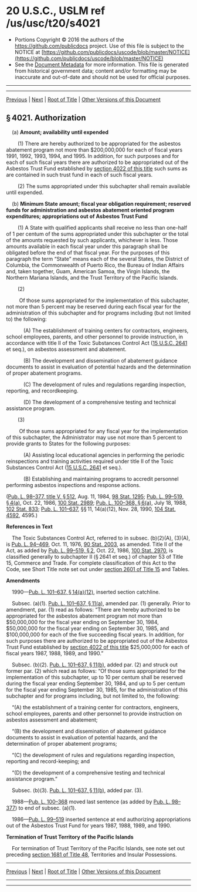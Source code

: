 ---
---

# 20 U.S.C., USLM ref /us/usc/t20/s4021

* Portions Copyright © 2016 the authors of the https://github.com/publicdocs project.
  Use of this file is subject to the NOTICE at [https://github.com/publicdocs/uscode/blob/master/NOTICE](https://github.com/publicdocs/uscode/blob/master/NOTICE)
* See the [Document Metadata](././../../../../..//README.md) for more information.
  This file is generated from historical government data; content and/or formatting may be inaccurate and out-of-date and should not be used for official purposes.

----------
----------

[Previous](./../../../../..//us/usc/t20/ch52/schV/m__us_usc_t20_s4020.md) | [Next](./../../../../..//us/usc/t20/ch52/schV/m__us_usc_t20_s4022.md) | [Root of Title](./../../../../../) | [Other Versions of this Document](https://publicdocs.github.io/go/links?ns=uslm&ref=%2Fus%2Fusc%2Ft20%2Fs4021)

## § 4021. Authorization

    (a) __Amount; availability until expended__ 

        (1) There are hereby authorized to be appropriated for the asbestos abatement program not more than $200,000,000 for each of fiscal years 1991, 1992, 1993, 1994, and 1995. In addition, for such purposes and for each of such fiscal years there are authorized to be appropriated out of the Asbestos Trust Fund established by [section 4022 of this title][/us/usc/t20/s4022] such sums as are contained in such trust fund in each of such fiscal years.

        (2) The sums appropriated under this subchapter shall remain available until expended.

    (b) __Minimum State amount; fiscal year obligation requirement; reserved funds for administration and asbestos abatement oriented program expenditures; appropriations out of Asbestos Trust Fund__ 

        (1) A State with qualified applicants shall receive no less than one-half of 1 per centum of the sums appropriated under this subchapter or the total of the amounts requested by such applicants, whichever is less. Those amounts available in each fiscal year under this paragraph shall be obligated before the end of that fiscal year. For the purposes of this paragraph the term “State” means each of the several States, the District of Columbia, the Commonwealth of Puerto Rico, the Bureau of Indian Affairs and, taken together, Guam, American Samoa, the Virgin Islands, the Northern Mariana Islands, and the Trust Territory of the Pacific Islands.

        (2)

         Of those sums appropriated for the implementation of this subchapter, not more than 5 percent may be reserved during each fiscal year for the administration of this subchapter and for programs including (but not limited to) the following:

            (A) The establishment of training centers for contractors, engineers, school employees, parents, and other personnel to provide instruction, in accordance with title II of the Toxic Substances Control Act ([15 U.S.C. 2641][/us/usc/t15/s2641] et seq.), on asbestos assessment and abatement.

            (B) The development and dissemination of abatement guidance documents to assist in evaluation of potential hazards and the determination of proper abatement programs.

            (C) The development of rules and regulations regarding inspection, reporting, and recordkeeping.

            (D) The development of a comprehensive testing and technical assistance program.

        (3)

         Of those sums appropriated for any fiscal year for the implementation of this subchapter, the Administrator may use not more than 5 percent to provide grants to States for the following purposes:

            (A) Assisting local educational agencies in performing the periodic reinspections and training activities required under title II of the Toxic Substances Control Act ([15 U.S.C. 2641][/us/usc/t15/s2641] et seq.).

            (B) Establishing and maintaining programs to accredit personnel performing asbestos inspections and response actions.

([Pub. L. 98–377, title V, § 512][/us/pl/98/377/s512], Aug. 11, 1984, [98 Stat. 1295][/us/stat/98/1295]; [Pub. L. 99–519, § 4(a)][/us/pl/99/519/s4/a], Oct. 22, 1986, [100 Stat. 2989][/us/stat/100/2989]; [Pub. L. 100–368, § 6(a)][/us/pl/100/368/s6/a], July 18, 1988, [102 Stat. 833][/us/stat/102/833]; [Pub. L. 101–637][/us/pl/101/637], §§ 11, 14(a)(12), Nov. 28, 1990, [104 Stat. 4592][/us/stat/104/4592], 4595.)

 __References in Text__ 

    The Toxic Substances Control Act, referred to in subsec. (b)(2)(A), (3)(A), is [Pub. L. 94–469][/us/pl/94/469], Oct. 11, 1976, [90 Stat. 2003][/us/stat/90/2003], as amended. Title II of the Act, as added by [Pub. L. 99–519, § 2][/us/pl/99/519/s2], Oct. 22, 1986, [100 Stat. 2970][/us/stat/100/2970], is classified generally to subchapter II (§ 2641 et seq.) of chapter 53 of Title 15, Commerce and Trade. For complete classification of this Act to the Code, see Short Title note set out under [section 2601 of Title 15][/us/usc/t15/s2601] and Tables.

 __Amendments__ 

    1990—[Pub. L. 101–637, § 14(a)(12)][/us/pl/101/637/s14/a/12], inserted section catchline.

    Subsec. (a)(1). [Pub. L. 101–637, § 11(a)][/us/pl/101/637/s11/a], amended par. (1) generally. Prior to amendment, par. (1) read as follows: “There are hereby authorized to be appropriated for the asbestos abatement program not more than $50,000,000 for the fiscal year ending on September 30, 1984, $50,000,000 for the fiscal year ending on September 30, 1985, and $100,000,000 for each of the five succeeding fiscal years. In addition, for such purposes there are authorized to be appropriated out of the Asbestos Trust Fund established by [section 4022 of this title][/us/usc/t20/s4022] $25,000,000 for each of fiscal years 1987, 1988, 1989, and 1990.”

    Subsec. (b)(2). [Pub. L. 101–637, § 11(b)][/us/pl/101/637/s11/b], added par. (2) and struck out former par. (2) which read as follows: “Of those sums appropriated for the implementation of this subchapter, up to 10 per centum shall be reserved during the fiscal year ending September 30, 1984, and up to 5 per centum for the fiscal year ending September 30, 1985, for the administration of this subchapter and for programs including, but not limited to, the following:

    “(A) the establishment of a training center for contractors, engineers, school employees, parents and other personnel to provide instruction on asbestos assessment and abatement;

    “(B) the development and dissemination of abatement guidance documents to assist in evaluation of potential hazards, and the determination of proper abatement programs;

    “(C) the development of rules and regulations regarding inspection, reporting and record-keeping; and

    “(D) the development of a comprehensive testing and technical assistance program.”

    Subsec. (b)(3). [Pub. L. 101–637, § 11(b)][/us/pl/101/637/s11/b], added par. (3).

    1988—[Pub. L. 100–368][/us/pl/100/368] moved last sentence (as added by [Pub. L. 98–377][/us/pl/98/377]) to end of subsec. (a)(1).

    1986—[Pub. L. 99–519][/us/pl/99/519] inserted sentence at end authorizing appropriations out of the Asbestos Trust Fund for years 1987, 1988, 1989, and 1990.

 __Termination of Trust Territory of the Pacific Islands__ 

    For termination of Trust Territory of the Pacific Islands, see note set out preceding [section 1681 of Title 48][/us/usc/t48/s1681], Territories and Insular Possessions.

----------

[Previous](./../../../../..//us/usc/t20/ch52/schV/m__us_usc_t20_s4020.md) | [Next](./../../../../..//us/usc/t20/ch52/schV/m__us_usc_t20_s4022.md) | [Root of Title](./../../../../../) | [Other Versions of this Document](https://publicdocs.github.io/go/links?ns=uslm&ref=%2Fus%2Fusc%2Ft20%2Fs4021)

----------
----------

[/us/usc/t20/s4022]: https://publicdocs.github.io/go/links?ns=uslm&ref=%2Fus%2Fusc%2Ft20%2Fs4022
[/us/usc/t15/s2641]: https://publicdocs.github.io/go/links?ns=uslm&ref=%2Fus%2Fusc%2Ft15%2Fs2641
[/us/usc/t15/s2641]: https://publicdocs.github.io/go/links?ns=uslm&ref=%2Fus%2Fusc%2Ft15%2Fs2641
[/us/pl/98/377/s512]: https://publicdocs.github.io/go/links?ns=uslm&ref=%2Fus%2Fpl%2F98%2F377%2Fs512
[/us/stat/98/1295]: https://publicdocs.github.io/go/links?ns=uslm&ref=%2Fus%2Fstat%2F98%2F1295
[/us/pl/99/519/s4/a]: https://publicdocs.github.io/go/links?ns=uslm&ref=%2Fus%2Fpl%2F99%2F519%2Fs4%2Fa
[/us/stat/100/2989]: https://publicdocs.github.io/go/links?ns=uslm&ref=%2Fus%2Fstat%2F100%2F2989
[/us/pl/100/368/s6/a]: https://publicdocs.github.io/go/links?ns=uslm&ref=%2Fus%2Fpl%2F100%2F368%2Fs6%2Fa
[/us/stat/102/833]: https://publicdocs.github.io/go/links?ns=uslm&ref=%2Fus%2Fstat%2F102%2F833
[/us/pl/101/637]: https://publicdocs.github.io/go/links?ns=uslm&ref=%2Fus%2Fpl%2F101%2F637
[/us/stat/104/4592]: https://publicdocs.github.io/go/links?ns=uslm&ref=%2Fus%2Fstat%2F104%2F4592
[/us/pl/94/469]: https://publicdocs.github.io/go/links?ns=uslm&ref=%2Fus%2Fpl%2F94%2F469
[/us/stat/90/2003]: https://publicdocs.github.io/go/links?ns=uslm&ref=%2Fus%2Fstat%2F90%2F2003
[/us/pl/99/519/s2]: https://publicdocs.github.io/go/links?ns=uslm&ref=%2Fus%2Fpl%2F99%2F519%2Fs2
[/us/stat/100/2970]: https://publicdocs.github.io/go/links?ns=uslm&ref=%2Fus%2Fstat%2F100%2F2970
[/us/usc/t15/s2601]: https://publicdocs.github.io/go/links?ns=uslm&ref=%2Fus%2Fusc%2Ft15%2Fs2601
[/us/pl/101/637/s14/a/12]: https://publicdocs.github.io/go/links?ns=uslm&ref=%2Fus%2Fpl%2F101%2F637%2Fs14%2Fa%2F12
[/us/pl/101/637/s11/a]: https://publicdocs.github.io/go/links?ns=uslm&ref=%2Fus%2Fpl%2F101%2F637%2Fs11%2Fa
[/us/usc/t20/s4022]: https://publicdocs.github.io/go/links?ns=uslm&ref=%2Fus%2Fusc%2Ft20%2Fs4022
[/us/pl/101/637/s11/b]: https://publicdocs.github.io/go/links?ns=uslm&ref=%2Fus%2Fpl%2F101%2F637%2Fs11%2Fb
[/us/pl/101/637/s11/b]: https://publicdocs.github.io/go/links?ns=uslm&ref=%2Fus%2Fpl%2F101%2F637%2Fs11%2Fb
[/us/pl/100/368]: https://publicdocs.github.io/go/links?ns=uslm&ref=%2Fus%2Fpl%2F100%2F368
[/us/pl/98/377]: https://publicdocs.github.io/go/links?ns=uslm&ref=%2Fus%2Fpl%2F98%2F377
[/us/pl/99/519]: https://publicdocs.github.io/go/links?ns=uslm&ref=%2Fus%2Fpl%2F99%2F519
[/us/usc/t48/s1681]: https://publicdocs.github.io/go/links?ns=uslm&ref=%2Fus%2Fusc%2Ft48%2Fs1681


